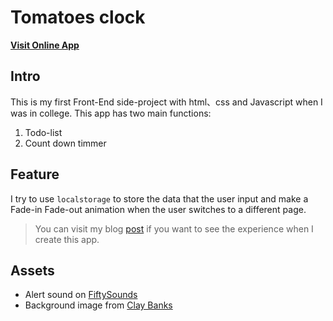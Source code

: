 # Tomatoes clock

**[Visit Online App](https://aleetsaiya.github.io/tomatoes-clock/)**

## Intro
This is my first Front-End side-project with html、css and Javascript when I was in college. This app has two main functions:

1) Todo-list
2) Count down timmer

## Feature
I try to use `localstorage` to store the data that the user input and make a Fade-in Fade-out animation when the user switches to a different page.

> You can visit my blog [post](https://aleetsaiya.github.io/2021/07/07/tomatoes-clock/) if you want to see the experience when I create this app.

## Assets
+ Alert sound on [FiftySounds](https://www.fiftysounds.com)
+ Background image from [Clay Banks](https://unsplash.com/@claybanks)
